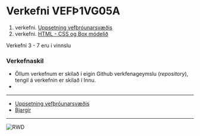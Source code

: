 # Verkefni VEFÞ1VG05A

1. verkefni. [Uppsetning vefþróunarsvæðis](Verkefni-1/README.md)
1. verkefni. [HTML - CSS og Box módelið](Verkefni-2/README.md)

Verkefni 3 - 7 eru í vinnslu
<!--
1. verkefni. [Skipulag vefsíðu](Verkefni-3/README.md)
1. verkefni. [Efnisyfirlit og listar](Verkefni-4/README.md)
1. verkefni. [Myndvinnsla](Verkefni-5/README.md)
1. verkefni. [Leturfræði](Verkefni-6/README.md)
1. [Lokaverkefni - lykilmatsþáttur](Verkefni-7/README.md)
-->
### Verkefnaskil 
 
-  Öllum verkefnum er skilað í eigin Github verkfenageymslu (_repository_), tengil á verkefnin er skilað í Innu.
- 

---

- [Uppsetning vefþróunarsvæðis](https://github.com/vefgrunnur/namsefni/wiki/Undirbuningur)
- [Bjargir](https://github.com/vefgrunnur/Namsefni/wiki)

---

![RWD](img/Responsive-Web-Design.jpg)
